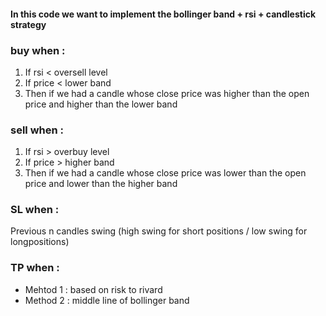 #### In this code we want to implement the bollinger band + rsi + candlestick strategy

### buy when :
1. If rsi < oversell level 
2. If price < lower band 
3. Then if we had a candle whose close price was higher than the open price and higher than the lower band

### sell when :
1. If rsi > overbuy level 
2. If price > higher band 
3. Then if we had a candle whose close price was lower than the open price and lower than the higher band

### SL when :

Previous n candles swing (high swing for short positions / low swing for longpositions)

### TP when :
* Mehtod 1  : based on risk to rivard
* Method 2  : middle line of bollinger band